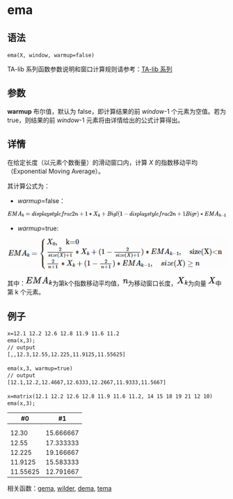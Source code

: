# ema

## 语法

`ema(X, window, warmup=false)`

TA-lib 系列函数参数说明和窗口计算规则请参考：[TA-lib 系列](../themes/TAlib.md)

## 参数

**warmup** 布尔值，默认为 false，即计算结果的前 *window*-1 个元素为空值。若为
true，则结果的前 *window*-1 元素将由详情给出的公式计算得出。

## 详情

在给定长度（以元素个数衡量）的滑动窗口内，计算 *X* 的指数移动平均（Exponential Moving
Average）。

其计算公式为：

* *warmup*=false：

![EMA_k](../../images/ema_k.png)

* *warmup*=true:

![EMA_ktrue](../../images/ema_ktrue.png)

其中：![EMA_k1](../../images/EMA_k1.png)为第k个指数移动平均值，![n](../../images/n.png)为移动窗口长度，![xk](../../images/xk.png)为向量 ![x](../../images/x.png)中第 k 个元素。

## 例子

```
x=12.1 12.2 12.6 12.8 11.9 11.6 11.2
ema(x,3);
// output
[,,12.3,12.55,12.225,11.9125,11.55625]

ema(x,3, warmup=true)
// output
[12.1,12.2,12.4667,12.6333,12.2667,11.9333,11.5667]

x=matrix(12.1 12.2 12.6 12.8 11.9 11.6 11.2, 14 15 18 19 21 12 10)
ema(x,3);
```

| #0 | #1 |
| --- | --- |
|  |  |
|  |  |
| 12.30 | 15.666667 |
| 12.55 | 17.333333 |
| 12.225 | 19.166667 |
| 11.9125 | 15.583333 |
| 11.55625 | 12.791667 |

相关函数：[gema](../g/gema.md), [wilder](../w/wilder.md), [dema](../d/dema.md), [tema](../t/tema.md)

